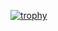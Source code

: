 [![trophy](https://github-profile-trophy.vercel.app/?username=yutakatahira)](https://github.com/ryo-ma/github-profile-trophy)